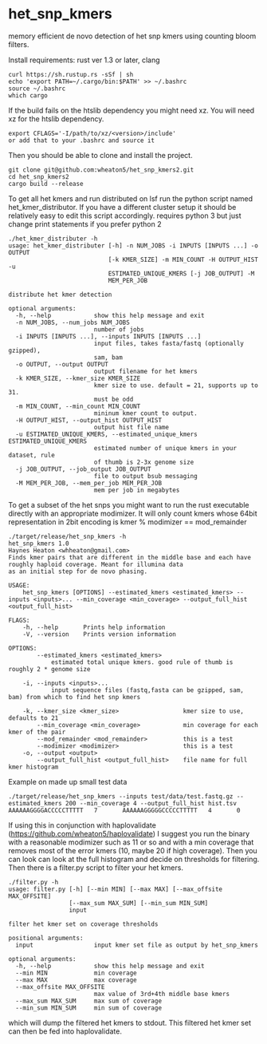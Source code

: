 # het_snp_kmers
memory efficient de novo detection of het snp kmers using counting bloom filters.

Install requirements: rust ver 1.3 or later, clang
```
curl https://sh.rustup.rs -sSf | sh
echo 'export PATH=~/.cargo/bin:$PATH' >> ~/.bashrc
source ~/.bashrc
which cargo
```
If the build fails on the htslib dependency you might need xz. You will need xz for the htslib dependency. 
```
export CFLAGS='-I/path/to/xz/<version>/include'
or add that to your .bashrc and source it
```
Then you should be able to clone and install the project.
```
git clone git@github.com:wheaton5/het_snp_kmers2.git
cd het_snp_kmers2
cargo build --release
```
To get all het kmers and run distributed on lsf run the python script named het_kmer_distributor. If you have a different cluster setup it should be relatively easy to edit this script accordingly. 
requires python 3 but just change print statements if you prefer python 2
```
./het_kmer_distributer -h
usage: het_kmer_distributer [-h] -n NUM_JOBS -i INPUTS [INPUTS ...] -o OUTPUT
                            [-k KMER_SIZE] -m MIN_COUNT -H OUTPUT_HIST -u
                            ESTIMATED_UNIQUE_KMERS [-j JOB_OUTPUT] -M
                            MEM_PER_JOB

distribute het kmer detection

optional arguments:
  -h, --help            show this help message and exit
  -n NUM_JOBS, --num_jobs NUM_JOBS
                        number of jobs
  -i INPUTS [INPUTS ...], --inputs INPUTS [INPUTS ...]
                        input files, takes fasta/fastq (optionally gzipped),
                        sam, bam
  -o OUTPUT, --output OUTPUT
                        output filename for het kmers
  -k KMER_SIZE, --kmer_size KMER_SIZE
                        kmer size to use. default = 21, supports up to 31.
                        must be odd
  -m MIN_COUNT, --min_count MIN_COUNT
                        mininum kmer count to output.
  -H OUTPUT_HIST, --output_hist OUTPUT_HIST
                        output hist file name
  -u ESTIMATED_UNIQUE_KMERS, --estimated_unique_kmers ESTIMATED_UNIQUE_KMERS
                        estimated number of unique kmers in your dataset, rule
                        of thumb is 2-3x genome size
  -j JOB_OUTPUT, --job_output JOB_OUTPUT
                        file to output bsub messaging
  -M MEM_PER_JOB, --mem_per_job MEM_PER_JOB
                        mem per job in megabytes

```

To get a subset of the het snps you might want to run the rust executable directly with an appropriate modimizer. It will only count kmers whose 64bit representation in 2bit encoding is kmer % modimizer == mod_remainder
```
./target/release/het_snp_kmers -h
het_snp_kmers 1.0
Haynes Heaton <whheaton@gmail.com>
Finds kmer pairs that are different in the middle base and each have roughly haploid coverage. Meant for illumina data
as an initial step for de novo phasing.

USAGE:
    het_snp_kmers [OPTIONS] --estimated_kmers <estimated_kmers> --inputs <inputs>... --min_coverage <min_coverage> --output_full_hist <output_full_hist>

FLAGS:
    -h, --help       Prints help information
    -V, --version    Prints version information

OPTIONS:
        --estimated_kmers <estimated_kmers>
            estimated total unique kmers. good rule of thumb is roughly 2 * genome size

    -i, --inputs <inputs>...
            input sequence files (fastq,fasta can be gzipped, sam, bam) from which to find het snp kmers

    -k, --kmer_size <kmer_size>                  kmer size to use, defaults to 21
        --min_coverage <min_coverage>            min coverage for each kmer of the pair
        --mod_remainder <mod_remainder>          this is a test
        --modimizer <modimizer>                  this is a test
    -o, --output <output>
        --output_full_hist <output_full_hist>    file name for full kmer histogram
```


Example on made up small test data
```
./target/release/het_snp_kmers --inputs test/data/test.fastq.gz --estimated_kmers 200 --min_coverage 4 --output_full_hist hist.tsv
AAAAAAGGGGACCCCCTTTTT   7       AAAAAAGGGGGCCCCCTTTTT   4       0
```


If using this in conjunction with haplovalidate (https://github.com/wheaton5/haplovalidate) I suggest you run the binary with a reasonable modimizer such as 11 or so and with a min coverage that removes most of the error kmers (10, maybe 20 if high coverage). Then you can look can look at the full histogram and decide on thresholds for filtering.
Then there is a filter.py script to filter your het kmers.
```
./filter.py -h
usage: filter.py [-h] [--min MIN] [--max MAX] [--max_offsite MAX_OFFSITE]
                 [--max_sum MAX_SUM] [--min_sum MIN_SUM]
                 input

filter het kmer set on coverage thresholds

positional arguments:
  input                 input kmer set file as output by het_snp_kmers

optional arguments:
  -h, --help            show this help message and exit
  --min MIN             min coverage
  --max MAX             max coverage
  --max_offsite MAX_OFFSITE
                        max value of 3rd+4th middle base kmers
  --max_sum MAX_SUM     max sum of coverage
  --min_sum MIN_SUM     min sum of coverage
```
which will dump the filtered het kmers to stdout. This filtered het kmer set can then be fed into haplovalidate.
